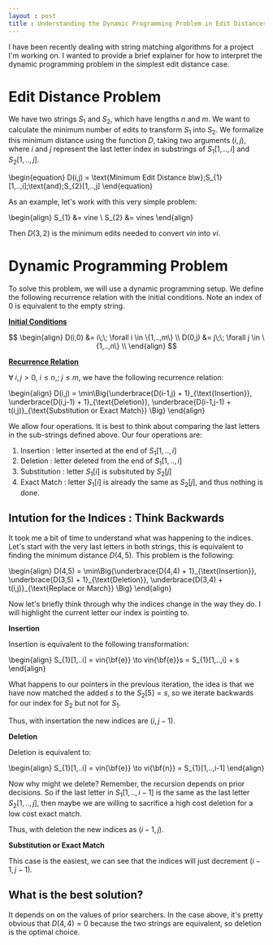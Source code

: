 ```yaml
---
layout : post
title : Understanding the Dynamic Programming Problem in Edit Distances
---
```


I have been recently dealing with string matching algorithms for a project I'm working on. I wanted to provide a brief explainer for how to interpret the dynamic programming problem in the simplest edit distance case.

# Edit Distance Problem

We have two strings $S_{1}$ and $S_{2}$, which have lengths $n$ and $m$. We want to calculate the minimum number of edits to transform $S_{1}$ into $S_{2}$.  We formalize this minimum distance using the function $D$, taking two arguments $(i,j)$, where $i$ and $j$ represent the last letter index in substrings of $S_{1}[1,..,i]$ and $S_{2}[1,..,j]$.

\begin{equation}
    D(i,j) = \text{Minimum Edit Distance b\w}\;S_{1}[1,..,i]\;\text{and}\;S_{2}[1,..,j]
\end{equation}

As an example, let's work with this very simple problem:

\begin{align}
    S_{1} &= vine \\
    S_{2} &= vines
\end{align}

Then $D(3,2)$ is the minimum edits needed to convert $vin$ into $vi$. 

# Dynamic Programming Problem

To solve this problem, we will use a dynamic programming setup. We define the following recurrence relation with the initial conditions. Note an index of 0 is equivalent to the empty string. 

<b><u> Initial Conditions </u></b>

$$
\begin{align}
    D(i,0) &= i\;\; \forall i \in \{1,..,m\} \\
    D(0,j) &= j\;\; \forall j \in \{1,..,n\} \\
\end{align}
$$

<b><u> Recurrence Relation </u></b>

$\forall \; i,j > 0$, $i \leq n$,\; $j \leq m$, we have the following recurrence relation:

\begin{align}
    D(i,j) = \min\Big\{\underbrace{D(i-1,j) + 1}\_{\text{Insertion}}, \underbrace{D(i,j-1) + 1}\_{\text{Deletion}}, \underbrace{D(i-1,j-1) + t(i,j)}\_{\text{Substitution or Exact Match}} \Big\}
\end{align}

We allow four operations. It is best to think about comparing the last letters in the sub-strings defined above. Our four operations are: 

1. Insertion : letter inserted at the end of $S_{1}[1,..,i]$
2. Deletion : letter deleted from the end of $S_{1}[1,..,i]$ 
3. Substitution : letter $S_{1}[i]$ is subsituted by $S_{2}[j]$
4. Exact Match : letter $S_{1}[i]$ is already the same as $S_{2}[j]$, and thus nothing is done.

## Intution for the Indices : Think Backwards

It took me a bit of time to understand what was happening to the indices. Let's start with the very last letters in both strings, this is equivalent to finding the minimum distance $D(4,5)$. This problem is the following:

\begin{align}
D(4,5) = \min\Big\{\underbrace{D(4,4) + 1}\_{\text{Insertion}}, \underbrace{D(3,5) + 1}\_{\text{Deletion}}, \underbrace{D(3,4) + t(i,j)}\_{\text{Replace or March}} \Big\}
\end{align}

Now let's briefly think through why the indices change in the way they do. I will highlight the current letter our index is pointing to. 

<b> Insertion </b> 

Insertion is equivalent to the following transformation:

\begin{align}
    S_{1}[1,..i] = vin{\bf{e}} \to vin{\bf{e}}s = S_{1}[1,..,i] + s
\end{align}

What happens to our pointers in the previous iteration, the idea is that we have now matched the added $s$ to the $S_{2}[5]=s$, so we iterate backwards for our index for $S_{2}$ but not for $S_{1}$.

Thus, with insertation the new indices are $(i,j-1)$.

<b> Deletion </b>

Deletion is equivalent to:

\begin{align}
    S_{1}[1,..i] = vin{\bf{e}} \to vi{\bf{n}} = S_{1}[1,..,i-1]
\end{align}

Now why might we delete? Remember, the recursion depends on prior decisions. So if the last letter in $S_{1}[1,..,i-1]$ is the same as the last letter $S_{2}[1,..,j]$, then maybe we are willing to sacrifice a high cost deletion for a low cost exact match. 

Thus, with deletion the new indices as $(i-1,j)$.

<b> Substitution or Exact Match </b>

This case is the easiest, we can see that the indices will just decrement $(i-1,j-1)$. 

## What is the best solution?

It depends on on the values of prior searchers. In the case above, it's pretty obvious that $D(4,4)=0$ because the two strings are equivalent, so deletion is the optimal choice. 


